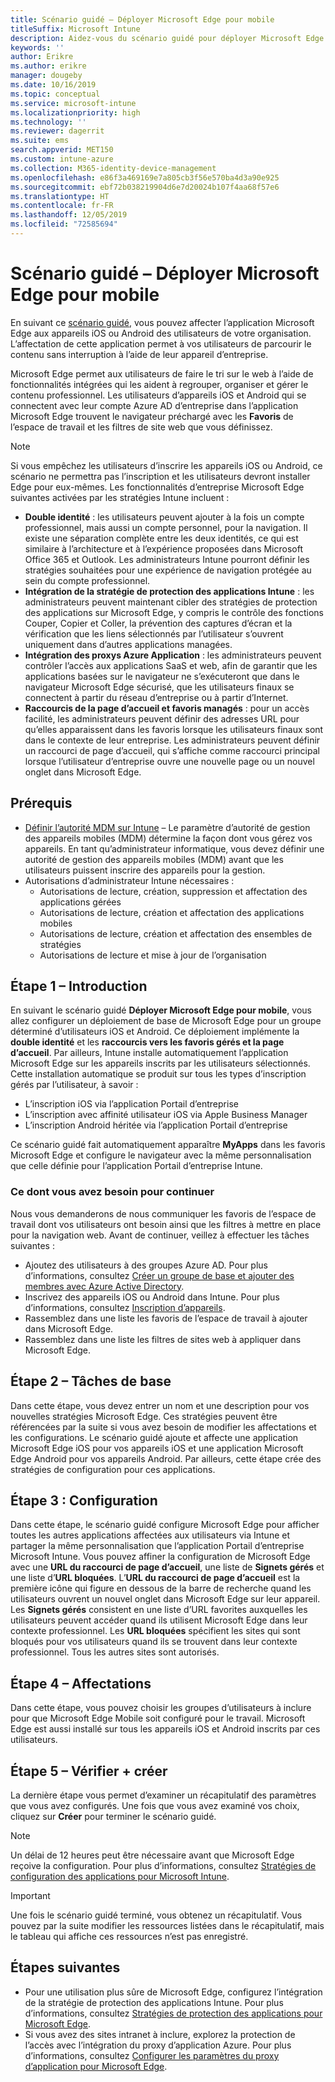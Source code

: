 ```yaml
---
title: Scénario guidé – Déployer Microsoft Edge pour mobile
titleSuffix: Microsoft Intune
description: Aidez-vous du scénario guidé pour déployer Microsoft Edge pour mobile à partir du portail Gestion des appareils Microsoft 365.
keywords: ''
author: Erikre
ms.author: erikre
manager: dougeby
ms.date: 10/16/2019
ms.topic: conceptual
ms.service: microsoft-intune
ms.localizationpriority: high
ms.technology: ''
ms.reviewer: dagerrit
ms.suite: ems
search.appverid: MET150
ms.custom: intune-azure
ms.collection: M365-identity-device-management
ms.openlocfilehash: e86f3a469169e7a805cb3f56e570ba4d3a90e925
ms.sourcegitcommit: ebf72b038219904d6e7d20024b107f4aa68f57e6
ms.translationtype: HT
ms.contentlocale: fr-FR
ms.lasthandoff: 12/05/2019
ms.locfileid: "72585694"
---
```

# <a name="guided-scenario---deploy-microsoft-edge-for-mobile"></a>Scénario guidé – Déployer Microsoft Edge pour mobile 

En suivant ce [scénario guidé](~/fundamentals/guided-scenarios-overview.md), vous pouvez affecter l’application Microsoft Edge aux appareils iOS ou Android des utilisateurs de votre organisation. L’affectation de cette application permet à vos utilisateurs de parcourir le contenu sans interruption à l’aide de leur appareil d’entreprise. 

Microsoft Edge permet aux utilisateurs de faire le tri sur le web à l’aide de fonctionnalités intégrées qui les aident à regrouper, organiser et gérer le contenu professionnel. Les utilisateurs d’appareils iOS et Android qui se connectent avec leur compte Azure AD d’entreprise dans l’application Microsoft Edge trouvent le navigateur préchargé avec les **Favoris** de l’espace de travail et les filtres de site web que vous définissez.

> [!NOTE]
> Si vous empêchez les utilisateurs d’inscrire les appareils iOS ou Android, ce scénario ne permettra pas l’inscription et les utilisateurs devront installer Edge pour eux-mêmes.
Les fonctionnalités d’entreprise Microsoft Edge suivantes activées par les stratégies Intune incluent : 

- **Double identité** : les utilisateurs peuvent ajouter à la fois un compte professionnel, mais aussi un compte personnel, pour la navigation. Il existe une séparation complète entre les deux identités, ce qui est similaire à l’architecture et à l’expérience proposées dans Microsoft Office 365 et Outlook. Les administrateurs Intune pourront définir les stratégies souhaitées pour une expérience de navigation protégée au sein du compte professionnel. 
- **Intégration de la stratégie de protection des applications Intune** : les administrateurs peuvent maintenant cibler des stratégies de protection des applications sur Microsoft Edge, y compris le contrôle des fonctions Couper, Copier et Coller, la prévention des captures d’écran et la vérification que les liens sélectionnés par l’utilisateur s’ouvrent uniquement dans d’autres applications managées.
- **Intégration des proxys Azure Application** : les administrateurs peuvent contrôler l’accès aux applications SaaS et web, afin de garantir que les applications basées sur le navigateur ne s’exécuteront que dans le navigateur Microsoft Edge sécurisé, que les utilisateurs finaux se connectent à partir du réseau d’entreprise ou à partir d’Internet. 
- **Raccourcis de la page d’accueil et favoris managés** : pour un accès facilité, les administrateurs peuvent définir des adresses URL pour qu’elles apparaissent dans les favoris lorsque les utilisateurs finaux sont dans le contexte de leur entreprise. Les administrateurs peuvent définir un raccourci de page d’accueil, qui s’affiche comme raccourci principal lorsque l’utilisateur d’entreprise ouvre une nouvelle page ou un nouvel onglet dans Microsoft Edge.

## <a name="prerequisites"></a>Prérequis

- [Définir l’autorité MDM sur Intune](mdm-authority-set.md#set-mdm-authority-to-intune) – Le paramètre d’autorité de gestion des appareils mobiles (MDM) détermine la façon dont vous gérez vos appareils. En tant qu’administrateur informatique, vous devez définir une autorité de gestion des appareils mobiles (MDM) avant que les utilisateurs puissent inscrire des appareils pour la gestion.
- Autorisations d’administrateur Intune nécessaires :
    - Autorisations de lecture, création, suppression et affectation des applications gérées
    - Autorisations de lecture, création et affectation des applications mobiles
    - Autorisations de lecture, création et affectation des ensembles de stratégies
    - Autorisations de lecture et mise à jour de l’organisation

## <a name="step-1---introduction"></a>Étape 1 – Introduction

En suivant le scénario guidé **Déployer Microsoft Edge pour mobile**, vous allez configurer un déploiement de base de Microsoft Edge pour un groupe déterminé d’utilisateurs iOS et Android. Ce déploiement implémente la **double identité** et les **raccourcis vers les favoris gérés et la page d’accueil**. Par ailleurs, Intune installe automatiquement l’application Microsoft Edge sur les appareils inscrits par les utilisateurs sélectionnés. Cette installation automatique se produit sur tous les types d’inscription gérés par l’utilisateur, à savoir : 
- L’inscription iOS via l’application Portail d’entreprise 
- L’inscription avec affinité utilisateur iOS via Apple Business Manager 
- L’inscription Android héritée via l’application Portail d’entreprise 

Ce scénario guidé fait automatiquement apparaître **MyApps** dans les favoris Microsoft Edge et configure le navigateur avec la même personnalisation que celle définie pour l’application Portail d’entreprise Intune. 

### <a name="what-you-will-need-to-continue"></a>Ce dont vous avez besoin pour continuer
Nous vous demanderons de nous communiquer les favoris de l’espace de travail dont vos utilisateurs ont besoin ainsi que les filtres à mettre en place pour la navigation web. Avant de continuer, veillez à effectuer les tâches suivantes :

- Ajoutez des utilisateurs à des groupes Azure AD. Pour plus d’informations, consultez [Créer un groupe de base et ajouter des membres avec Azure Active Directory](https://go.microsoft.com/fwlink/?linkid=2102458).
- Inscrivez des appareils iOS ou Android dans Intune. Pour plus d’informations, consultez [Inscription d’appareils](https://go.microsoft.com/fwlink/?linkid=2102547).
- Rassemblez dans une liste les favoris de l’espace de travail à ajouter dans Microsoft Edge.
- Rassemblez dans une liste les filtres de sites web à appliquer dans Microsoft Edge.

## <a name="step-2---basics"></a>Étape 2 – Tâches de base

Dans cette étape, vous devez entrer un nom et une description pour vos nouvelles stratégies Microsoft Edge. Ces stratégies peuvent être référencées par la suite si vous avez besoin de modifier les affectations et les configurations. Le scénario guidé ajoute et affecte une application Microsoft Edge iOS pour vos appareils iOS et une application Microsoft Edge Android pour vos appareils Android. Par ailleurs, cette étape crée des stratégies de configuration pour ces applications.

## <a name="step-3---configuration"></a>Étape 3 : Configuration

Dans cette étape, le scénario guidé configure Microsoft Edge pour afficher toutes les autres applications affectées aux utilisateurs via Intune et partager la même personnalisation que l’application Portail d’entreprise Microsoft Intune. Vous pouvez affiner la configuration de Microsoft Edge avec une **URL du raccourci de page d’accueil**, une liste de **Signets gérés** et une liste d’**URL bloquées**. L’**URL du raccourci de page d’accueil** est la première icône qui figure en dessous de la barre de recherche quand les utilisateurs ouvrent un nouvel onglet dans Microsoft Edge sur leur appareil. Les **Signets gérés** consistent en une liste d’URL favorites auxquelles les utilisateurs peuvent accéder quand ils utilisent Microsoft Edge dans leur contexte professionnel. Les **URL bloquées** spécifient les sites qui sont bloqués pour vos utilisateurs quand ils se trouvent dans leur contexte professionnel. Tous les autres sites sont autorisés. 

## <a name="step-4---assignments"></a>Étape 4 – Affectations

Dans cette étape, vous pouvez choisir les groupes d’utilisateurs à inclure pour que Microsoft Edge Mobile soit configuré pour le travail. Microsoft Edge est aussi installé sur tous les appareils iOS et Android inscrits par ces utilisateurs.

## <a name="step-5---review--create"></a>Étape 5 – Vérifier + créer

La dernière étape vous permet d’examiner un récapitulatif des paramètres que vous avez configurés. Une fois que vous avez examiné vos choix, cliquez sur **Créer** pour terminer le scénario guidé. 

> [!NOTE]
> Un délai de 12 heures peut être nécessaire avant que Microsoft Edge reçoive la configuration. Pour plus d’informations, consultez [Stratégies de configuration des applications pour Microsoft Intune](~/apps/app-configuration-policies-overview.md).

> [!IMPORTANT]
> Une fois le scénario guidé terminé, vous obtenez un récapitulatif. Vous pouvez par la suite modifier les ressources listées dans le récapitulatif, mais le tableau qui affiche ces ressources n’est pas enregistré.

## <a name="next-steps"></a>Étapes suivantes

- Pour une utilisation plus sûre de Microsoft Edge, configurez l’intégration de la stratégie de protection des applications Intune. Pour plus d’informations, consultez [Stratégies de protection des applications pour Microsoft Edge](~/apps/manage-microsoft-edge.md#application-protection-policies-for-microsoft-edge).
- Si vous avez des sites intranet à inclure, explorez la protection de l’accès avec l’intégration du proxy d’application Azure. Pour plus d’informations, consultez [Configurer les paramètres du proxy d’application pour Microsoft Edge](~/apps/manage-microsoft-edge.md#configure-application-proxy-settings-for-microsoft-edge).

